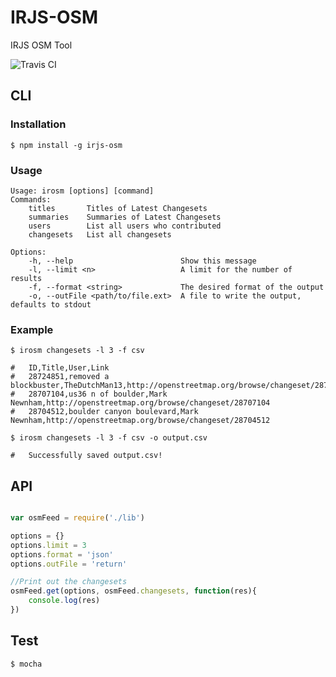 IRJS-OSM
========

IRJS OSM Tool

![Travis CI](https://travis-ci.org/jenningsanderson/irjs-osm.svg)


## CLI
### Installation

	$ npm install -g irjs-osm

### Usage
	Usage: irosm [options] [command]
	Commands:
		titles       Titles of Latest Changesets
		summaries    Summaries of Latest Changesets
		users        List all users who contributed
		changesets   List all changesets

	Options:
		-h, --help                        Show this message
		-l, --limit <n>                   A limit for the number of results
		-f, --format <string>             The desired format of the output
		-o, --outFile <path/to/file.ext>  A file to write the output, defaults to stdout


### Example

	$ irosm changesets -l 3 -f csv
		
	#	ID,Title,User,Link
	#	28724851,removed a blockbuster,TheDutchMan13,http://openstreetmap.org/browse/changeset/28724851
	#	28707104,us36 n of boulder,Mark Newnham,http://openstreetmap.org/browse/changeset/28707104
	#	28704512,boulder canyon boulevard,Mark Newnham,http://openstreetmap.org/browse/changeset/28704512

	$ irosm changesets -l 3 -f csv -o output.csv
	
	# 	Successfully saved output.csv!

	
## API

```javascript

var osmFeed = require('./lib')

options = {}
options.limit = 3
options.format = 'json'
options.outFile = 'return'

//Print out the changesets
osmFeed.get(options, osmFeed.changesets, function(res){
	console.log(res)
})


```


## Test

	$ mocha